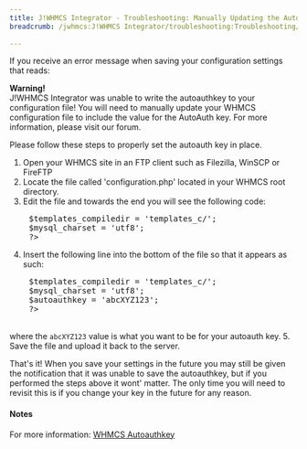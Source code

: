 ```yaml
---
title: J!WHMCS Integrator - Troubleshooting: Manually Updating the AutoAuth Key
breadcrumb: /jwhmcs:J!WHMCS Integrator/troubleshooting:Troubleshooting/manuallyupdatingautoauth:Manually Updating the AutoAuth Key/
 
---
```


If you receive an error message when saving your configuration settings that reads:

<div class="alert alert-danger"><strong>Warning!</strong><br />
	J!WHMCS Integrator was unable to write the autoauthkey to your configuration file! You will need to manually update your WHMCS configuration file to include the value for the AutoAuth key. For more information, please visit our forum.
</div>

Please follow these steps to properly set the autoauth key in place.

1. Open your WHMCS site in an FTP client such as Filezilla, WinSCP or FireFTP
2. Locate the file called 'configuration.php' located in your WHMCS root directory.
3. Edit the file and towards the end you will see the following code:
<pre>
    $templates_compiledir = 'templates_c/';
    $mysql_charset = 'utf8';
    ?>
</pre>

4. Insert the following line into the bottom of the file so that it appears as such:
<pre>
    $templates_compiledir = 'templates_c/';
    $mysql_charset = 'utf8';
    $autoauthkey = 'abcXYZ123';
    ?>
</pre>
<br />where the `abcXYZ123` value is what you want to be for your autoauth key.
5. Save the file and upload it back to the server.

That's it!  When you save your settings in the future you may still be given the notification that it was unable to save the autoauthkey, but if you performed the steps above it wont' matter.  The only time you will need to revisit this is if you change your key in the future for any reason.

#### Notes

For more information: [WHMCS Autoauthkey](http://docs.whmcs.com/AutoAuth)
